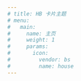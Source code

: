 ```yaml
---
# title: HB 卡片主题
# menu:
#   main:
#     name: 主页
#     weight: 1
#     params:
#       icon:
#         vendor: bs
#         name: house
---
```

